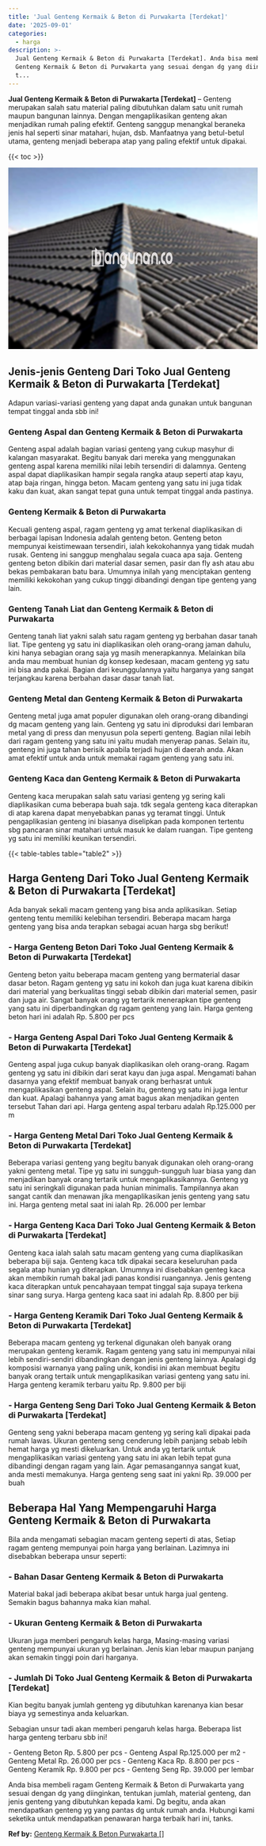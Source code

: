 ```yaml
---
title: 'Jual Genteng Kermaik & Beton di Purwakarta [Terdekat]'
date: '2025-09-01'
categories:
  - harga
description: >-
  Jual Genteng Kermaik & Beton di Purwakarta [Terdekat]. Anda bisa membeli ragam
  Genteng Kermaik & Beton di Purwakarta yang sesuai dengan dg yang diinginkan,
  t...
---
```


**Jual Genteng Kermaik & Beton di Purwakarta \[Terdekat\]** – Genteng merupakan salah satu material paling dibutuhkan dalam satu unit rumah maupun bangunan lainnya. Dengan mengaplikasikan genteng akan menjadikan rumah paling efektif. Genteng sanggup menangkal beraneka jenis hal seperti sinar matahari, hujan, dsb. Manfaatnya yang betul-betul utama, genteng menjadi beberapa atap yang paling efektif untuk dipakai.

{{< toc >}}

![Jual Genteng Kermaik & Beton di Purwakarta [Terdekat]](/images/genteng-minimalis-murah25.png)

## Jenis-jenis Genteng Dari Toko Jual Genteng Kermaik & Beton di Purwakarta \[Terdekat\]

Adapun variasi-variasi genteng yang dapat anda gunakan untuk bangunan tempat tinggal anda sbb ini!

### Genteng Aspal dan Genteng Kermaik & Beton di Purwakarta

Genteng aspal adalah bagian variasi genteng yang cukup masyhur di kalangan masyarakat. Begitu banyak dari mereka yang menggunakan genteng aspal karena memiliki nilai lebih tersendiri di dalamnya. Genteng aspal dapat diaplikasikan hampir segala rangka ataup seperti atap kayu, atap baja ringan, hingga beton. Macam genteng yang satu ini juga tidak kaku dan kuat, akan sangat tepat guna untuk tempat tinggal anda pastinya.

### Genteng Kermaik & Beton di Purwakarta

Kecuali genteng aspal, ragam genteng yg amat terkenal diaplikasikan di berbagai lapisan Indonesia adalah genteng beton. Genteng beton mempunyai keistimewaan tersendiri, ialah kekokohannya yang tidak mudah rusak. Genteng ini sanggup menghalau segala cuaca apa saja. Genteng genteng beton dibikin dari material dasar semen, pasir dan fly ash atau abu bekas pembakaran batu bara. Umumnya inilah yang menciptakan genteng memiliki kekokohan yang cukup tinggi dibandingi dengan tipe genteng yang lain.

### Genteng Tanah Liat dan Genteng Kermaik & Beton di Purwakarta

Genteng tanah liat yakni salah satu ragam genteng yg berbahan dasar tanah liat. Tipe genteng yg satu ini diaplikasikan oleh orang-orang jaman dahulu, kini hanya sebagian orang saja yg masih menerapkannya. Melainkan bila anda mau membuat hunian dg konsep kedesaan, macam genteng yg satu ini bisa anda pakai. Bagian dari keunggulannya yaitu harganya yang sangat terjangkau karena berbahan dasar dasar tanah liat.

### Genteng Metal dan Genteng Kermaik & Beton di Purwakarta

Genteng metal juga amat populer digunakan oleh orang-orang dibandingi dg macam genteng yang lain. Genteng yg satu ini diproduksi dari lembaran metal yang di press dan menyusun pola seperti genteng. Bagian nilai lebih dari ragam genteng yang satu ini yaitu mudah menyerap panas. Selain itu, genteng ini juga tahan berisik apabila terjadi hujan di daerah anda. Akan amat efektif untuk anda untuk memakai ragam genteng yang satu ini.

### Genteng Kaca dan Genteng Kermaik & Beton di Purwakarta

Genteng kaca merupakan salah satu variasi genteng yg sering kali diaplikasikan cuma beberapa buah saja. tdk segala genteng kaca diterapkan di atap karena dapat menyebabkan panas yg teramat tinggi. Untuk pengaplikasian genteng ini biasanya diselipkan pada komponen tertentu sbg pancaran sinar matahari untuk masuk ke dalam ruangan. Tipe genteng yg satu ini memiliki keunikan tersendiri.

{{< table-tables table="table2" >}}

## Harga Genteng Dari Toko Jual Genteng Kermaik & Beton di Purwakarta \[Terdekat\]

Ada banyak sekali macam genteng yang bisa anda aplikasikan. Setiap genteng tentu memiliki kelebihan tersendiri. Beberapa macam harga genteng yang bisa anda terapkan sebagai acuan harga sbg berikut!

### \- Harga Genteng Beton Dari Toko Jual Genteng Kermaik & Beton di Purwakarta \[Terdekat\]

Genteng beton yaitu beberapa macam genteng yang bermaterial dasar dasar beton. Ragam genteng yg satu ini kokoh dan juga kuat karena dibikin dari material yang berkualitas tinggi sebab dibikin dari material semen, pasir dan juga air. Sangat banyak orang yg tertarik menerapkan tipe genteng yang satu ini diperbandingkan dg ragam genteng yang lain. Harga genteng beton hari ini adalah Rp. 5.800 per pcs

### \- Harga Genteng Aspal Dari Toko Jual Genteng Kermaik & Beton di Purwakarta \[Terdekat\]

Genteng aspal juga cukup banyak diaplikasikan oleh orang-orang. Ragam genteng yg satu ini dibikin dari serat kayu dan juga aspal. Mengamati bahan dasarnya yang efektif membuat banyak orang berhasrat untuk mengaplikasikan genteng aspal. Selain itu, genteng yg satu ini juga lentur dan kuat. Apalagi bahannya yang amat bagus akan menjadikan genten tersebut Tahan dari api. Harga genteng aspal terbaru adalah Rp.125.000 per m

### \- Harga Genteng Metal Dari Toko Jual Genteng Kermaik & Beton di Purwakarta \[Terdekat\]

Beberapa variasi genteng yang begitu banyak digunakan oleh orang-orang yakni genteng metal. Tipe yg satu ini sungguh-sungguh luar biasa yang dan menjadikan banyak orang tertarik untuk mengaplikasikannya. Genteng yg satu ini seringkali digunakan pada hunian minimalis. Tampilannya akan sangat cantik dan menawan jika mengaplikasikan jenis genteng yang satu ini. Harga genteng metal saat ini ialah Rp. 26.000 per lembar

### \- Harga Genteng Kaca Dari Toko Jual Genteng Kermaik & Beton di Purwakarta \[Terdekat\]

Genteng kaca ialah salah satu macam genteng yang cuma diaplikasikan beberapa biji saja. Genteng kaca tdk dipakai secara keseluruhan pada segala atap hunian yg diterapkan. Umumnya ini disebabkan genteg kaca akan membikin rumah bakal jadi panas kondisi ruangannya. Jenis genteng kaca diterapkan untuk pencahayaan tempat tinggal saja supaya terkena sinar sang surya. Harga genteng kaca saat ini adalah Rp. 8.800 per biji

### \- Harga Genteng Keramik Dari Toko Jual Genteng Kermaik & Beton di Purwakarta \[Terdekat\]

Beberapa macam genteng yg terkenal digunakan oleh banyak orang merupakan genteng keramik. Ragam genteng yang satu ini mempunyai nilai lebih sendiri-sendiri dibandingkan dengan jenis genteng lainnya. Apalagi dg komposisi warnanya yang paling unik, kondisi ini akan membuat begitu banyak orang tertaik untuk mengaplikasikan variasi genteng yang satu ini. Harga genteng keramik terbaru yaitu Rp. 9.800 per biji

### \- Harga Genteng Seng Dari Toko Jual Genteng Kermaik & Beton di Purwakarta \[Terdekat\]

Genteng seng yakni beberapa macam genteng yg sering kali dipakai pada rumah lawas. Ukuran genteng seng cenderung lebih panjang sebab lebih hemat harga yg mesti dikeluarkan. Untuk anda yg tertarik untuk mengaplikasikan variasi genteng yang satu ini akan lebih tepat guna dibandingi dengan ragam yang lain. Agar pemasangannya sangat kuat, anda mesti memakunya. Harga genteng seng saat ini yakni Rp. 39.000 per buah

## Beberapa Hal Yang Mempengaruhi Harga Genteng Kermaik & Beton di Purwakarta

Bila anda mengamati sebagian macam genteng seperti di atas, Setiap ragam genteng mempunyai poin harga yang berlainan. Lazimnya ini disebabkan beberapa unsur seperti:

### \- Bahan Dasar Genteng Kermaik & Beton di Purwakarta

Material bakal jadi beberapa akibat besar untuk harga jual genteng. Semakin bagus bahannya maka kian mahal.

### \- Ukuran Genteng Kermaik & Beton di Purwakarta

Ukuran juga memberi pengaruh kelas harga, Masing-masing variasi genteng mempunyai ukuran yg berlainan. Jenis kian lebar maupun panjang akan semakin tinggi poin dari harganya.

### \- Jumlah Di Toko Jual Genteng Kermaik & Beton di Purwakarta \[Terdekat\]

Kian begitu banyak jumlah genteng yg dibutuhkan karenanya kian besar biaya yg semestinya anda keluarkan.

Sebagian unsur tadi akan memberi pengaruh kelas harga. Beberapa list harga genteng terbaru sbb ini!

\- Genteng Beton Rp. 5.800 per pcs - Genteng Aspal Rp.125.000 per m2 - Genteng Metal Rp. 26.000 per pcs - Genteng Kaca Rp. 8.800 per pcs - Genteng Keramik Rp. 9.800 per pcs - Genteng Seng Rp. 39.000 per lembar

Anda bisa membeli ragam Genteng Kermaik & Beton di Purwakarta yang sesuai dengan dg yang diinginkan, tentukan jumlah, material genteng, dan jenis genteng yang dibutuhkan kepada kami. Dg begitu, anda akan mendapatkan genteng yg yang pantas dg untuk rumah anda. Hubungi kami seketika untuk mendapatkan penawaran harga terbaik hari ini, tanks.

**Ref by:**  [Genteng Kermaik & Beton  Purwakarta []](https://id.wikipedia.org/wiki/Genteng)
